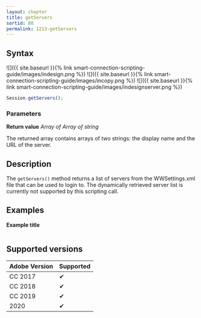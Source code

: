 ```yaml
---
layout: chapter
title: getServers
sortid: 88
permalink: 1213-getServers
---
```

## Syntax

![]({{ site.baseurl }}{% link smart-connection-scripting-guide/images/indesign.png %}) ![]({{ site.baseurl }}{% link smart-connection-scripting-guide/images/incopy.png %}) ![]({{ site.baseurl }}{% link smart-connection-scripting-guide/images/indesignserver.png %})
```javascript
Session.getServers();
```

### Parameters

**Return value** *Array of Array of string*

The returned array contains arrays of two strings: the display name and the URL of the server.

## Description

The `getServers()` method returns a list of servers from the WWSettings.xml file that can be used to login to. The dynamically retrieved server list is currently not supported by this scripting call.

## Examples

**Example title**

```javascript

```

## Supported versions

| Adobe Version | Supported |
|---------------|---------|
| CC 2017       | ✔       |
| CC 2018       | ✔       |
| CC 2019       | ✔       |
| 2020          | ✔       |